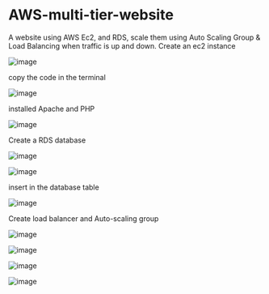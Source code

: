# AWS-multi-tier-website
A website using AWS Ec2, and RDS, scale them using Auto Scaling Group &amp; Load Balancing when traffic is up and down.
Create an ec2 instance

![image](https://github.com/Tripti-TD/AWS-multi-tier-website/assets/128075759/37a16020-1d0d-4820-9a43-6c24d74bb53b)

copy the code in the terminal

![image](https://github.com/Tripti-TD/AWS-multi-tier-website/assets/128075759/393f3ce6-a18f-4e9e-baf8-72e272e66624)

installed Apache and PHP

![image](https://github.com/Tripti-TD/AWS-multi-tier-website/assets/128075759/0ac38b81-786e-4db9-ae24-8754f8fe438c)

Create a RDS database

![image](https://github.com/Tripti-TD/AWS-multi-tier-website/assets/128075759/00fcd9a8-f252-4091-bde4-ce36ffbf47e1)

![image](https://github.com/Tripti-TD/AWS-multi-tier-website/assets/128075759/1660aa15-051c-4e4c-a220-0b7603393617)

insert in the database table

![image](https://github.com/Tripti-TD/AWS-multi-tier-website/assets/128075759/36b3fd48-e102-49b9-a907-1b30d7222dd7)

Create load balancer and Auto-scaling group

![image](https://github.com/Tripti-TD/AWS-multi-tier-website/assets/128075759/97bcf8d2-3803-414a-bd48-6a9c8ccc1b01)

![image](https://github.com/Tripti-TD/AWS-multi-tier-website/assets/128075759/18eb7367-7387-48a4-af8c-ba01c73742f8)

![image](https://github.com/Tripti-TD/AWS-multi-tier-website/assets/128075759/d8860060-6d60-4f13-aba6-4e709c975e94)

![image](https://github.com/Tripti-TD/AWS-multi-tier-website/assets/128075759/b788eec9-9068-42e8-8721-488832fab670)
